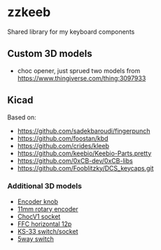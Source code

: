 # zzkeeb

Shared library for my keyboard components

## Custom 3D models

- choc opener, just sprued two models from https://www.thingiverse.com/thing:3097933

## Kicad

Based on:

- https://github.com/sadekbaroudi/fingerpunch
- https://github.com/foostan/kbd
- https://github.com/crides/kleeb
- https://github.com/keebio/Keebio-Parts.pretty
- https://github.com/0xCB-dev/0xCB-libs
- https://github.com/Fooblitzky/DCS_keycaps.git

### Additional 3D models

- [Encoder knob](https://grabcad.com/library/knob-85)
- [11mm rotary encoder](https://grabcad.com/library/11mm-metal-shaft-rotary-encoders-tht-vertical-w-push-on-switch-1)
- [ChocV1 socket](https://grabcad.com/library/kailh-1350-socket-2)
- [FFC horizontal 12p](https://grabcad.com/library/fpc-ffc-1)
- [KS-33 switch/socket](https://github.com/DeltaWhy/ols)
- [5way switch](https://grabcad.com/library/5-way-tactile-button-tht-1)
